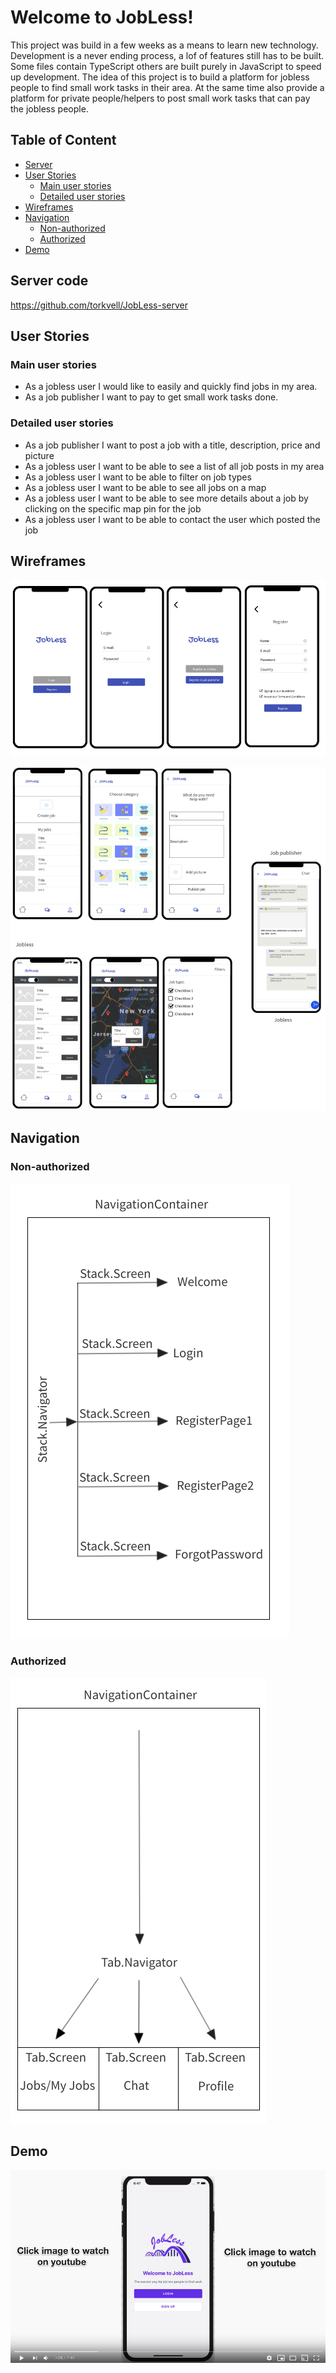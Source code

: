 # Welcome to JobLess!

This project was build in a few weeks as a means to learn new technology. Development is a never ending process, a lof of features still has to be built. Some files contain TypeScript others are built purely in JavaScript to speed up development. The idea of this project is to build a platform for jobless people to find small work tasks in their area. At the same time also provide a platform for private people/helpers to post small work tasks that can pay the jobless people.

## Table of Content

* [Server](#server-code)
* [User Stories](#user-stories)
  * [Main user stories](#user-stories)
  * [Detailed user stories](#detailed-user-stories)
* [Wireframes](#wireframes)
* [Navigation](#navigation)
  * [Non-authorized](#non-authorized)
  * [Authorized](#authorized)
* [Demo](#demo)

## Server code

https://github.com/torkvell/JobLess-server

## User Stories

### Main user stories

- As a jobless user I would like to easily and quickly find jobs in my area.
- As a job publisher I want to pay to get small work tasks done.

### Detailed user stories

- As a job publisher I want to post a job with a title, description, price and picture
- As a jobless user I want to be able to see a list of all job posts in my area
- As a jobless user I want to be able to filter on job types
- As a jobless user I want to be able to see all jobs on a map
- As a jobless user I want to be able to see more details about a job by clicking on the specific map pin for the job
- As a jobless user I want to be able to contact the user which posted the job

## Wireframes
![wireframe-login-signup](https://github.com/torkvell/JobLess-client/blob/master/src/assets/jobless-login-signup-wireframe.png) 

![wireframe-job-board](https://github.com/torkvell/JobLess-client/blob/master/src/assets/job-board-wireframe.png) 

## Navigation

### Non-authorized

![navigation-loggedOut](https://github.com/torkvell/JobLess-client/blob/master/src/assets/navigation-loggedOut.png) 

### Authorized

![navigation-signedOut](https://github.com/torkvell/JobLess-client/blob/master/src/assets/navigation-loggedIn.png) 

## Demo

[![Youtube video demo for JobLess](https://github.com/torkvell/JobLess-client/blob/master/src/assets/youtube-image-jobless.png)](https://www.youtube.com/watch?v=YfPgOnXT1bs)
